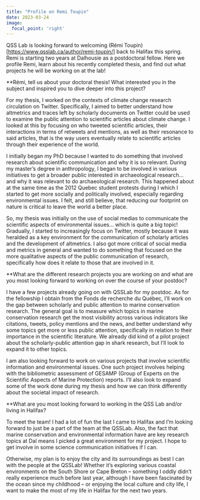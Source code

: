 ```yaml
---
title: "Profile on Remi Toupin" 
date: 2023-03-24
image:
  focal_point: 'right'
---
```


QSS Lab is looking forward to welcoming (Rémi Toupin)[https://www.qsslab.ca/author/remi-toupin/] back to Halifax this spring. Remi is starting two years at Dalhousie as a postdoctoral fellow. Here we profile Remi, learn about his recently completed thesis, and find out what projects he will be working on at the lab!              

**Rémi, tell us about your doctoral thesis! What interested you in the subject and inspired you to dive deeper into this project?

For my thesis, I worked on the contexts of climate change research circulation on Twitter. Specifically, I aimed to better understand how altmetrics and traces left by scholarly documents on Twitter could be used to examine the public attention to scientific articles about climate change. I looked at this by focusing on who tweeted scientific articles, their interactions in terms of retweets and mentions, as well as their resonance to said articles, that is the way users eventually relate to scientific articles through their experience of the world.

I initially began my PhD because I wanted to do something that involved research about scientific communication and why it is so relevant. During my master’s degree in anthropology, I began to be involved in various initiatives to get a broader public interested in archaeological research… and why it was relevant to do archaeological research. This happened about at the same time as the 2012 Quebec student protests during I which I started to get more socially and politically involved, especially regarding environmental issues. I felt, and still believe, that reducing our footprint on nature is critical to leave the world a better place.

So, my thesis was initially on the use of social medias to communicate the scientific aspects of environmental issues… which is quite a big topic! Gradually, I started to increasingly focus on Twitter, mostly because it was heralded as a key environment for the communication of scholarly articles and the development of altmetrics. I also got more critical of social media and metrics in general and wanted to do something that focused on the more qualitative aspects of the public communication of research, specifically how does it relate to those that are involved in it.

**What are the different research projects you are working on and what are you most looking forward to working on over the course of your postdoc?

I have a few projects already going on with QSSLab for my postdoc. As for the fellowship I obtain from the Fonds de recherche du Québec, I’ll work on the gap between scholarly and public attention to marine conservation research. The general goal is to measure which topics in marine conservation research get the most visibility across various indicators like citations, tweets, policy mentions and the news, and better understand why some topics get more or less public attention, specifically in relation to their importance in the scientific literature. We already did kind of a pilot project about the scholarly-public attention gap in shark research, but I’ll look to expand it to other topics.

I am also looking forward to work on various projects that involve scientific information and environmental issues. One such project involves helping with the bibliometric assessment of GESAMP (Group of Experts on the Scientific Aspects of Marine Protection) reports. I’ll also look to expand some of the work done during my thesis and how we can think differently about the societal impact of research.

**What are you most looking forward to working in the QSS Lab and/or living in Halifax?

To meet the team! I had a lot of fun the last I came to Halifax and I’m looking forward to just be a part of the team at the QSSLab. Also, the fact that marine conservation and environmental information have are key research topics at Dal means I picked a great environment for my project. I hope to get involve in some science communication initiatives if I can.

Otherwise, my plan is to enjoy the city and its surroundings as best I can with the people at the QSSLab! Whether it’s exploring various coastal environments on the South Shore or Cape Breton – something I oddly didn’t really experience much before last year, although I have been fascinated by the ocean since my childhood – or enjoying the local culture and city life, I want to make the most of my life in Halifax for the next two years.